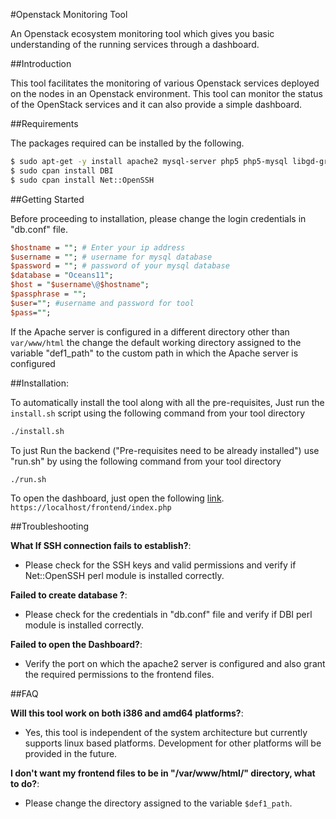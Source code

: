 #Openstack Monitoring Tool

An Openstack ecosystem monitoring tool which gives you basic understanding of the running services through a dashboard.


##Introduction

This tool facilitates the monitoring of various Openstack services deployed on the nodes in an
Openstack environment. This tool can monitor the status of the OpenStack services and it can also provide
a simple dashboard.

##Requirements

The packages required can be installed by the following.

```sh
$ sudo apt-get -y install apache2 mysql-server php5 php5-mysql libgd-graph-perl libapache2-mod-php5 cpanminus openssh-server
$ sudo cpan install DBI
$ sudo cpan install Net::OpenSSH
```

##Getting Started

Before proceeding to installation, please change the login credentials in "db.conf" file.

```perl
$hostname = ""; # Enter your ip address 
$username = ""; # username for mysql database
$password = ""; # password of your mysql database
$database = "Oceans11";
$host = "$username\@$hostname";
$passphrase = "";
$user=""; #username and password for tool
$pass="";
```

If the Apache server is configured in a different directory other than ````var/www/html````
the change the default working directory assigned to the variable "def1_path" to the custom 
path in which the Apache server is configured

##Installation:

To automatically install the tool along with all the pre-requisites, Just run the ````install.sh```` script using the following command from your tool directory
```sh
./install.sh
```
To just Run the backend ("Pre-requisites need to be already installed") use "run.sh" by using the following command from your tool directory
```sh
./run.sh
```
To open the dashboard, just open the following [link](`https://localhost/frontend/index.php).
````https://localhost/frontend/index.php ````

##Troubleshooting

**What If SSH connection fails to establish?**:
- Please check for the SSH keys and valid permissions and verify if Net::OpenSSH perl module is installed correctly.

**Failed to create database ?**:
- Please check for the credentials in "db.conf" file and verify if DBI perl module is installed correctly.

**Failed to open the Dashboard?**:
- Verify the port on which the apache2 server is configured and also grant the required permissions to the frontend files.

##FAQ

**Will this tool work on both i386 and amd64 platforms?**:
- Yes, this tool is independent of the system architecture but 
currently supports linux based platforms. Development for other
platforms will be provided in the future.

**I don't want my frontend files to be in "/var/www/html/" directory, 
what to do?**:
- Please change the directory assigned to the variable ````$def1_path````. 

